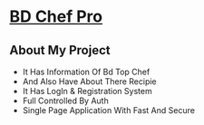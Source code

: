 # [ BD Chef Pro](https://bd-chef-pro.web.app/)

## About My Project

- It Has Information Of Bd Top Chef
- And Also Have About There Recipie
- It Has LogIn & Registration System
- Full Controlled By Auth
- Single Page Application With Fast And Secure
